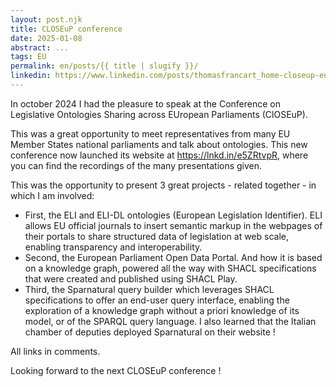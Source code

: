 ```yaml
---
layout: post.njk
title: CLOSEuP conference
date: 2025-01-08
abstract: ...
tags: EU
permalink: en/posts/{{ title | slugify }}/
linkedin: https://www.linkedin.com/posts/thomasfrancart_home-closeup-european-parliament-activity-7280886147508047872-r3IN?utm_source=share&utm_medium=member_desktop
---
```


In october 2024 I had the pleasure to speak at the Conference on Legislative Ontologies Sharing across EUropean Parliaments (ClOSEuP).


This was a great opportunity to meet representatives from many EU Member States national parliaments and talk about ontologies. This new conference now launched its website at https://lnkd.in/e5ZRtvpR, where you can find the recordings of the many presentations given.


This was the opportunity to present 3 great projects - related together - in which I am involved:


- First, the ELI and ELI-DL ontologies (European Legislation Identifier). ELI allows EU official journals to insert semantic markup in the webpages of their portals to share structured data of legislation at web scale, enabling transparency and interoperability.
- Second, the European Parliament Open Data Portal. And how it is based on a knowledge graph, powered all the way with SHACL specifications that were created and published using SHACL Play.
- Third, the Sparnatural query builder which leverages SHACL specifications to offer an end-user query interface, enabling the exploration of a knowledge graph without a priori knowledge of its model, or of the SPARQL query language. I also learned that the Italian chamber of deputies deployed Sparnatural on their website !


All links in comments.


Looking forward to the next CLOSEuP conference !